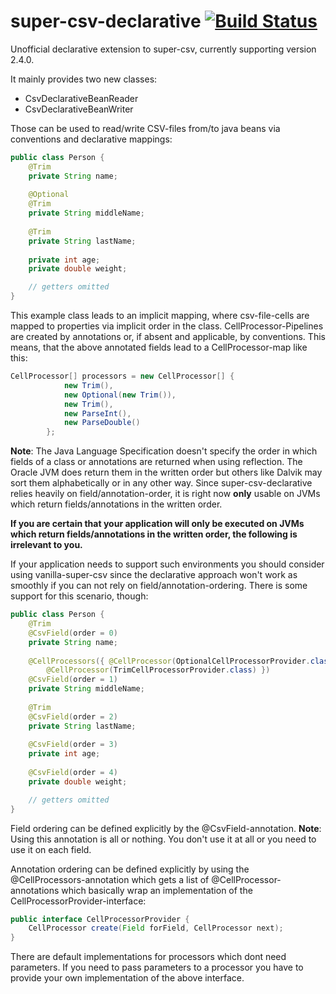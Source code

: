 # super-csv-declarative [![Build Status](https://travis-ci.org/dkschlos/super-csv-declarative.svg?branch=master)](https://travis-ci.org/dkschlos/super-csv-declarative)

Unofficial declarative extension to super-csv, currently supporting version 2.4.0.

It mainly provides two new classes:
- CsvDeclarativeBeanReader
- CsvDeclarativeBeanWriter

Those can be used to read/write CSV-files from/to java beans via conventions and declarative mappings:

```Java
public class Person {
	@Trim
	private String name;
	
	@Optional
	@Trim
	private String middleName;
	
	@Trim
	private String lastName;
	
	private int age;
	private double weight;

	// getters omitted
}
```

This example class leads to an implicit mapping, where csv-file-cells are mapped to properties via implicit order in the class.
CellProcessor-Pipelines are created by annotations or, if absent and applicable, by conventions.
This means, that the above annotated fields lead to a CellProcessor-map like this:

```Java
CellProcessor[] processors = new CellProcessor[] {
			new Trim(),
			new Optional(new Trim()),
			new Trim(),
			new ParseInt(),
			new ParseDouble()	
		};
```

**Note**: The Java Language Specification doesn't specify the order in which fields of a class or annotations are returned when using reflection. The Oracle JVM does return them in the written order but others like Dalvik may sort them alphabetically or in any other way.
Since super-csv-declarative relies heavily on field/annotation-order, it is right now **only** usable on JVMs which return fields/annotations in the written order.

**If you are certain that your application will only be executed on JVMs which return fields/annotations in the written order, the following is irrelevant to you.**

If your application needs to support such environments you should consider using vanilla-super-csv since the declarative approach won't work as smoothly if you can not rely on field/annotation-ordering.
There is some support for this scenario, though:

```Java
public class Person {
	@Trim
	@CsvField(order = 0)
	private String name;
	
	@CellProcessors({ @CellProcessor(OptionalCellProcessorProvider.class),
		@CellProcessor(TrimCellProcessorProvider.class) })
	@CsvField(order = 1)
	private String middleName;
	
	@Trim
	@CsvField(order = 2)
	private String lastName;
	
	@CsvField(order = 3)
	private int age;
	
	@CsvField(order = 4)
	private double weight;

	// getters omitted
}
```

Field ordering can be defined explicitly by the @CsvField-annotation.
**Note**: Using this annotation is all or nothing. You don't use it at all or you need to use it on each field.

Annotation ordering can be defined explicitly by using the @CellProcessors-annotation which gets a list of @CellProcessor-annotations which basically wrap an implementation of the CellProcessorProvider-interface:


```Java
public interface CellProcessorProvider {
	CellProcessor create(Field forField, CellProcessor next);
}
```

There are default implementations for processors which dont need parameters. If you need to pass parameters to a processor you have to provide your own implementation of the above interface.
